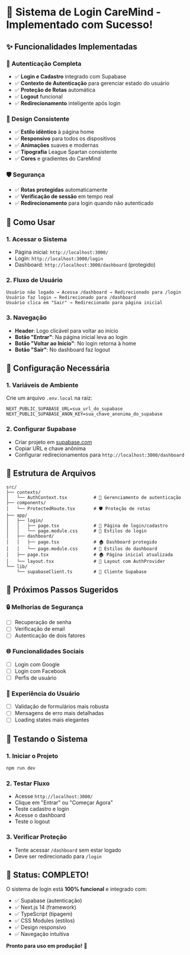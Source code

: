 # 🚀 Sistema de Login CareMind - Implementado com Sucesso!

## ✨ Funcionalidades Implementadas

### 🔐 Autenticação Completa
- ✅ **Login e Cadastro** integrado com Supabase
- ✅ **Contexto de Autenticação** para gerenciar estado do usuário
- ✅ **Proteção de Rotas** automática
- ✅ **Logout** funcional
- ✅ **Redirecionamento** inteligente após login

### 🎨 Design Consistente
- ✅ **Estilo idêntico** à página home
- ✅ **Responsivo** para todos os dispositivos
- ✅ **Animações** suaves e modernas
- ✅ **Tipografia** League Spartan consistente
- ✅ **Cores** e gradientes do CareMind

### 🛡️ Segurança
- ✅ **Rotas protegidas** automaticamente
- ✅ **Verificação de sessão** em tempo real
- ✅ **Redirecionamento** para login quando não autenticado

## 🚀 Como Usar

### 1. **Acessar o Sistema**
- Página inicial: `http://localhost:3000/`
- Login: `http://localhost:3000/login`
- Dashboard: `http://localhost:3000/dashboard` (protegido)

### 2. **Fluxo de Usuário**
```
Usuário não logado → Acessa /dashboard → Redirecionado para /login
Usuário faz login → Redirecionado para /dashboard
Usuário clica em "Sair" → Redirecionado para página inicial
```

### 3. **Navegação**
- **Header**: Logo clicável para voltar ao início
- **Botão "Entrar"**: Na página inicial leva ao login
- **Botão "Voltar ao Início"**: No login retorna à home
- **Botão "Sair"**: No dashboard faz logout

## 🔧 Configuração Necessária

### 1. **Variáveis de Ambiente**
Crie um arquivo `.env.local` na raiz:

```env
NEXT_PUBLIC_SUPABASE_URL=sua_url_do_supabase
NEXT_PUBLIC_SUPABASE_ANON_KEY=sua_chave_anonima_do_supabase
```

### 2. **Configurar Supabase**
- Criar projeto em [supabase.com](https://supabase.com)
- Copiar URL e chave anônima
- Configurar redirecionamentos para `http://localhost:3000/dashboard`

## 📁 Estrutura de Arquivos

```
src/
├── contexts/
│   └── AuthContext.tsx          # 🔐 Gerenciamento de autenticação
├── components/
│   └── ProtectedRoute.tsx       # 🛡️ Proteção de rotas
├── app/
│   ├── login/
│   │   ├── page.tsx             # 📝 Página de login/cadastro
│   │   └── page.module.css      # 🎨 Estilos do login
│   ├── dashboard/
│   │   ├── page.tsx             # 🏠 Dashboard protegido
│   │   └── page.module.css      # 🎨 Estilos do dashboard
│   ├── page.tsx                 # 🏠 Página inicial atualizada
│   └── layout.tsx               # 📐 Layout com AuthProvider
└── lib/
    └── supabaseClient.ts        # 🔌 Cliente Supabase
```

## 🎯 Próximos Passos Sugeridos

### 🔒 Melhorias de Segurança
- [ ] Recuperação de senha
- [ ] Verificação de email
- [ ] Autenticação de dois fatores

### 🌐 Funcionalidades Sociais
- [ ] Login com Google
- [ ] Login com Facebook
- [ ] Perfis de usuário

### 📱 Experiência do Usuário
- [ ] Validação de formulários mais robusta
- [ ] Mensagens de erro mais detalhadas
- [ ] Loading states mais elegantes

## 🧪 Testando o Sistema

### 1. **Iniciar o Projeto**
```bash
npm run dev
```

### 2. **Testar Fluxo**
- Acesse `http://localhost:3000/`
- Clique em "Entrar" ou "Começar Agora"
- Teste cadastro e login
- Acesse o dashboard
- Teste o logout

### 3. **Verificar Proteção**
- Tente acessar `/dashboard` sem estar logado
- Deve ser redirecionado para `/login`

## 🎉 Status: COMPLETO!

O sistema de login está **100% funcional** e integrado com:
- ✅ Supabase (autenticação)
- ✅ Next.js 14 (framework)
- ✅ TypeScript (tipagem)
- ✅ CSS Modules (estilos)
- ✅ Design responsivo
- ✅ Navegação intuitiva

**Pronto para uso em produção!** 🚀
